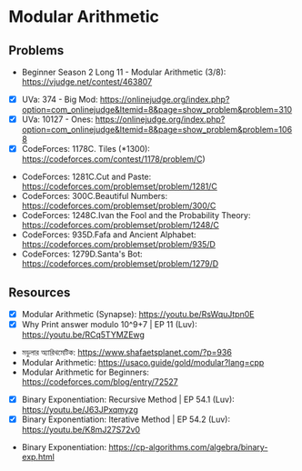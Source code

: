 # Modular Arithmetic

## Problems

- Beginner Season 2 Long 11 - Modular Arithmetic (3/8): https://vjudge.net/contest/463807
- [x] UVa: 374 - Big Mod: https://onlinejudge.org/index.php?option=com_onlinejudge&Itemid=8&page=show_problem&problem=310
- [x] UVa: 10127 - Ones: https://onlinejudge.org/index.php?option=com_onlinejudge&Itemid=8&page=show_problem&problem=1068
- [x] CodeForces: 1178C. Tiles (\*1300): https://codeforces.com/contest/1178/problem/C)
- CodeForces: 1281C.Cut and Paste: https://codeforces.com/problemset/problem/1281/C
- CodeForces: 300C.Beautiful Numbers: https://codeforces.com/problemset/problem/300/C
- CodeForces: 1248C.Ivan the Fool and the Probability Theory: https://codeforces.com/problemset/problem/1248/C
- CodeForces: 935D.Fafa and Ancient Alphabet: https://codeforces.com/problemset/problem/935/D
- CodeForces: 1279D.Santa's Bot: https://codeforces.com/problemset/problem/1279/D

## Resources

- [x] Modular Arithmetic (Synapse): https://youtu.be/RsWquJtpn0E
- [x] Why Print answer modulo 10^9+7 | EP 11 (Luv): https://youtu.be/RCq5TYMZEwg
- মডুলার অ্যারিথমেটিক: https://www.shafaetsplanet.com/?p=936
- Modular Arithmetic: https://usaco.guide/gold/modular?lang=cpp
- Modular Arithmetic for Beginners: https://codeforces.com/blog/entry/72527
- [x] Binary Exponentiation: Recursive Method | EP 54.1 (Luv): https://youtu.be/J63JPxqmyzg
- [x] Binary Exponentiation: Iterative Method | EP 54.2 (Luv): https://youtu.be/K8mJ27S72v0
- Binary Exponentiation: https://cp-algorithms.com/algebra/binary-exp.html
